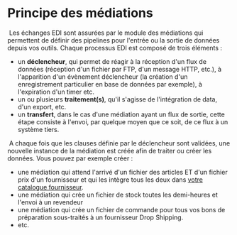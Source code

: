 # Principe des médiations

 Les échanges EDI sont assurées par le module des médiations qui permettent de définir des pipelines pour l'entrée ou la sortie de données depuis vos outils. Chaque processus EDI est composé de trois éléments :

*   un **déclencheur**, qui permet de réagir à la réception d'un flux de données (réception d'un fichier par FTP, d'un message HTTP, etc.), à l'apparition d'un évènement déclencheur (la création d'un enregistrement particulier en base de données par exemple), à l'expiration d'un timer etc.
*   un ou plusieurs **traitement(s)**, qu'il s'agisse de l'intégration de data, d'un export, etc.
*   un **transfert**, dans le cas d'une médiation ayant un flux de sortie, cette étape consiste à l'envoi, par quelque moyen que ce soit, de ce flux à un système tiers.

 A chaque fois que les clauses définie par le déclencheur sont validées, une nouvelle instance de la médiation est créée afin de traiter ou créer les données. Vous pouvez par exemple créer :

*   une médiation qui attend l'arrivé d'un fichier des articles ET d'un fichier prix d'un fournisseur et qui les intègre tous les deux dans [votre catalogue fournisseur](/app/gestion-commerciale/achats/cataloguefournisseur/).
*   une médiation qui crée un fichier de stock toutes les demi-heures et l'envoi à un revendeur
*   une médiation qui crée un fichier de commande pour tous vos bons de préparation sous-traités à un fournisseur Drop Shipping.
*   etc.